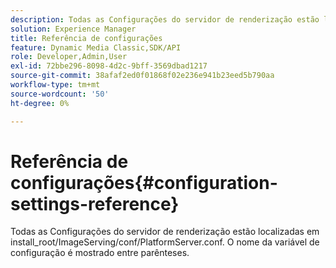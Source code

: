```yaml
---
description: Todas as Configurações do servidor de renderização estão localizadas em install_root/ImageServing/conf/PlatformServer.conf. O nome da variável de configuração é mostrado entre parênteses.
solution: Experience Manager
title: Referência de configurações
feature: Dynamic Media Classic,SDK/API
role: Developer,Admin,User
exl-id: 72bbe296-8098-4d2c-9bff-3569dbad1217
source-git-commit: 38afaf2ed0f01868f02e236e941b23eed5b790aa
workflow-type: tm+mt
source-wordcount: '50'
ht-degree: 0%

---
```


# Referência de configurações{#configuration-settings-reference}

Todas as Configurações do servidor de renderização estão localizadas em install_root/ImageServing/conf/PlatformServer.conf. O nome da variável de configuração é mostrado entre parênteses.
